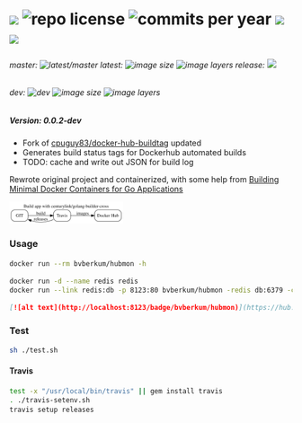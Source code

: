 # [![](http://img.shields.io/travis/bvberkum/x-docker-hub-build-monitor.svg)](https://travis-ci.org/bvberkum/x-docker-hub-build-monitor) ![repo license](https://img.shields.io/github/license/bvberkum/x-docker-hub-build-monitor.svg) ![commits per year](https://img.shields.io/github/commit-activity/y/bvberkum/x-docker-hub-build-monitor.svg) ![](https://img.shields.io/github/languages/code-size/bvberkum/x-docker-hub-build-monitor.svg) ![](https://img.shields.io/github/repo-size/bvberkum/x-docker-hub-build-monitor.svg)
###### master: ![latest/master](https://img.shields.io/github/last-commit/bvberkum/x-docker-hub-build-monitor/master.svg) latest: ![image size](https://img.shields.io/imagelayers/image-size/bvberkum/hubmon/latest.svg) ![image layers](https://img.shields.io/imagelayers/layers/bvberkum/hubmon/latest.svg) release: ![](https://img.shields.io/github/tag/bvberkum/x-docker-hub-build-monitor.svg)
###### dev: ![dev](https://img.shields.io/github/last-commit/bvberkum/x-docker-hub-build-monitor/dev.svg) ![image size](https://img.shields.io/imagelayers/image-size/bvberkum/hubmon/dev.svg) ![image layers](https://img.shields.io/imagelayers/layers/bvberkum/hubmon/dev.svg)

##### Version: 0.0.2-dev

- Fork of [cpuguy83/docker-hub-buildtag](/cpuguy83/docker-hub-buildtag) updated
- Generates build status tags for Dockerhub automated builds
- TODO: cache and write out JSON for build log

Rewrote original project and containerized, with some help from [Building Minimal Docker Containers for Go Applications](https://blog.codeship.com/building-minimal-docker-containers-for-go-applications/)

<img src="assets/ReadMe-fig1.svg" alt="Fig 1. illustration of main project flow. " width="40%" >

### Usage
```bash
docker run --rm bvberkum/hubmon -h
```

```bash
docker run -d --name redis redis
docker run --link redis:db -p 8123:80 bvberkum/hubmon -redis db:6379 -cache-timeout 10
```

```markdown
[![alt text](http://localhost:8123/badge/bvberkum/hubmon)](https://hub.docker.com/r/bvberkum/hubmon)
```

### Test
```bash
sh ./test.sh
```

#### Travis
```bash
test -x "/usr/local/bin/travis" || gem install travis
. ./travis-setenv.sh
travis setup releases
```
